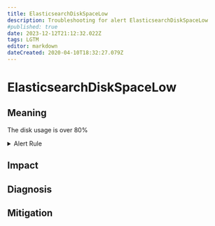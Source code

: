 ```yaml
---
title: ElasticsearchDiskSpaceLow
description: Troubleshooting for alert ElasticsearchDiskSpaceLow
#published: true
date: 2023-12-12T21:12:32.022Z
tags: LGTM
editor: markdown
dateCreated: 2020-04-10T18:32:27.079Z
---
```


# ElasticsearchDiskSpaceLow

## Meaning
[//]: # "Short paragraph that explains what the alert means"
The disk usage is over 80%

<details>
  <summary>Alert Rule</summary>

  ```yaml
alert: ElasticsearchDiskSpaceLow
expr: elasticsearch_filesystem_data_available_bytes / elasticsearch_filesystem_data_size_bytes * 100 < 20
for: 2m
labels:
    severity: warning
annotations:
    summary: Elasticsearch disk space low (instance {{ $labels.instance }})
    description: |-
        The disk usage is over 80%
          VALUE = {{ $value }}
          LABELS = {{ $labels }}
    runbook: https://github.com/srerun/prometheus-alerts/content/runbooks/ElasticsearchDiskSpaceLow

  ```
</details>


## Impact
[//]: # "What could / will happen if the alert is not addressed"



## Diagnosis
[//]: # "Steps to take to identify the cause of the problem"



## Mitigation
[//]: # "The steps necessary to resolve the alert"
